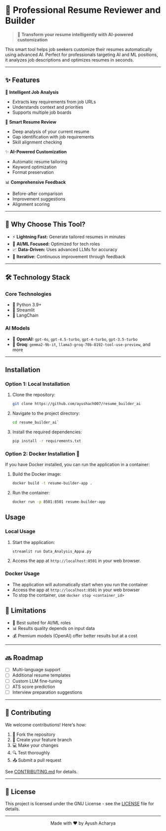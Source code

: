 # 📄 Professional Resume Reviewer and Builder  

> 🎯 **Transform your resume intelligently with AI-powered customization**

This smart tool helps job seekers customize their resumes automatically using advanced AI. Perfect for professionals targeting AI and ML positions, it analyzes job descriptions and optimizes resumes in seconds.

---

## ✨ Features  

🤖 **Intelligent Job Analysis**
- Extracts key requirements from job URLs
- Understands context and priorities
- Supports multiple job boards

📝 **Smart Resume Review**
- Deep analysis of your current resume
- Gap identification with job requirements
- Skill alignment checking

✨ **AI-Powered Customization**
- Automatic resume tailoring
- Keyword optimization
- Format preservation

📊 **Comprehensive Feedback**
- Before-after comparison
- Improvement suggestions
- Alignment scoring

---

## 🎯 Why Choose This Tool?  

- ⚡ **Lightning Fast:** Generate tailored resumes in minutes
- 🎯 **AI/ML Focused:** Optimized for tech roles
- 📈 **Data-Driven:** Uses advanced LLMs for accuracy
- 🔄 **Iterative:** Continuous improvement through feedback

---

## 🛠️ Technology Stack  

### Core Technologies
- 🐍 Python 3.9+
- 🌟 Streamlit
- 🔗 LangChain

### AI Models
- 🤖 **OpenAI:** `gpt-4o`, `gpt-4.5-turbo`, `gpt-4-turbo`, `gpt-3.5-turbo`
- 🧠 **Groq:** `gemma2-9b-it`, `llama3-groq-70b-8192-tool-use-preview`, and more

---

## Installation

### Option 1: Local Installation

1. Clone the repository:
   ```bash
   git clone https://github.com/ayushach007/resume_builder_ai
   ```
2. Navigate to the project directory:
   ```bash
   cd resume_builder_ai`
   ```
3. Install the required dependencies:
   ```bash
   pip install -r requirements.txt
   ```

### Option 2: Docker Installation 🐳

If you have Docker installed, you can run the application in a container:

1. Build the Docker image:
   ```bash
   docker build -t resume-builder-app .
   ```
2. Run the container:
   ```bash
   docker run -p 8501:8501 resume-builder-app
   ```

## Usage

### Local Usage
1. Start the application:
   ```bash
   streamlit run Data_Analysis_App📊.py
   ```
2. Access the app at `http://localhost:8501` in your web browser.

### Docker Usage
- The application will automatically start when you run the container
- Access the app at `http://localhost:8501` in your web browser
- To stop the container, use `docker stop <container_id>`

## 📌 Limitations  

- 🎯 Best suited for AI/ML roles
- 📊 Results quality depends on input data
- 💰 Premium models (OpenAI) offer better results but at a cost

---

## 🔜 Roadmap  

- [ ] Multi-language support
- [ ] Additional resume templates
- [ ] Custom LLM fine-tuning
- [ ] ATS score prediction
- [ ] Interview preparation suggestions

---

## 🤝 Contributing  

We welcome contributions! Here's how:

1. 🍴 Fork the repository
2. 🌿 Create your feature branch
3. 💻 Make your changes
4. 🔍 Test thoroughly
5. 📤 Submit a pull request

See [CONTRIBUTING.md](CONTRIBUTING.md) for details.

---

## 📜 License  

This project is licensed under the GNU License - see the [LICENSE](LICENSE) file for details.

---

<div align="center">
Made with ❤️ by Ayush Acharya
</div>